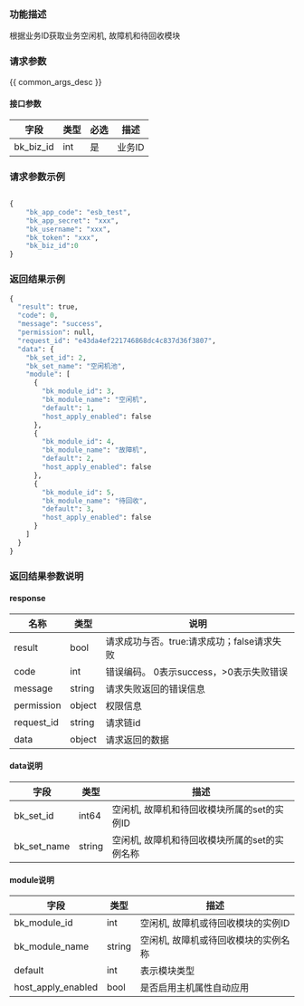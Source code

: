 ### 功能描述

根据业务ID获取业务空闲机, 故障机和待回收模块

### 请求参数

{{ common_args_desc }}


#### 接口参数

| 字段      |  类型      | 必选   |  描述      |
|-----------|------------|--------|------------|
| bk_biz_id | int        | 是     | 业务ID     |

### 请求参数示例

```python

{
    "bk_app_code": "esb_test",
    "bk_app_secret": "xxx",
    "bk_username": "xxx",
    "bk_token": "xxx",
    "bk_biz_id":0
}
```

### 返回结果示例

```python
{
  "result": true,
  "code": 0,
  "message": "success",
  "permission": null,
  "request_id": "e43da4ef221746868dc4c837d36f3807",
  "data": {
    "bk_set_id": 2,
    "bk_set_name": "空闲机池",
    "module": [
      {
        "bk_module_id": 3,
        "bk_module_name": "空闲机",
        "default": 1,
        "host_apply_enabled": false
      },
      {
        "bk_module_id": 4,
        "bk_module_name": "故障机",
        "default": 2,
        "host_apply_enabled": false
      },
      {
        "bk_module_id": 5,
        "bk_module_name": "待回收",
        "default": 3,
        "host_apply_enabled": false
      }
    ]
  }
}
```

### 返回结果参数说明
#### response
| 名称    | 类型   | 说明                                       |
| ------- | ------ | ------------------------------------------ |
| result  | bool   | 请求成功与否。true:请求成功；false请求失败 |
| code    | int    | 错误编码。 0表示success，>0表示失败错误    |
| message | string | 请求失败返回的错误信息                     |
| permission    | object | 权限信息    |
| request_id    | string | 请求链id    |
| data    | object | 请求返回的数据                             |


#### data说明
| 字段      |  类型      |  描述      |
|-----------|------------|------------|
|bk_set_id | int64 | 空闲机, 故障机和待回收模块所属的set的实例ID |
|bk_set_name | string |空闲机, 故障机和待回收模块所属的set的实例名称|

#### module说明
| 字段      |  类型      |  描述      |
|-----------|------------|------------|
|bk_module_id | int | 空闲机, 故障机或待回收模块的实例ID |
|bk_module_name | string |空闲机, 故障机或待回收模块的实例名称|
|default | int | 表示模块类型 |
| host_apply_enabled|bool|是否启用主机属性自动应用|
